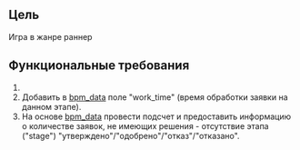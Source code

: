 ## Цель
Игра в жанре раннер

## Функциональные требования
1.
2. Добавить в <a href="#">bpm_data</a> поле "work_time" (время обработки заявки на данном этапе).
3. На основе <a href="#">bpm_data</a> провести подсчет и предоставить информацию о количестве заявок, не имеющих решения - отсутствие этапа ("stage") "утверждено"/"одобрено"/"отказ"/"отказано".

